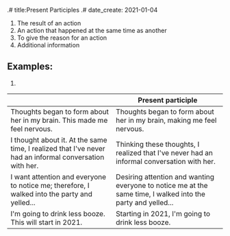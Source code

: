 .# title:Present Participles
.# date_create: 2021-01-04

1. The result of an action
2. An action that happened at the same time as another
3. To give the reason for an action
4. Additional information

## Examples:

1) 

||Present participle|
|-|-|
|Thoughts began to form about her in my brain. This made me feel nervous.|Thoughts began to form about her in my brain, making me feel nervous.|
|I thought about it. At the same time, I realized that I've never had an informal conversation with her.|Thinking these thoughts, I realized that I've never had an informal conversation with her.|
|I want attention and everyone to notice me; therefore, I walked into the party and yelled...|Desiring attention and wanting everyone to notice me at the same time, I walked into the party and yelled...|
|I'm going to drink less booze. This will start in 2021.|Starting in 2021, I'm going to drink less booze.|
